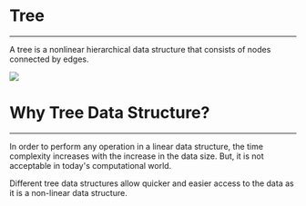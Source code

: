 # Tree
----------------------------------------------------------------

A tree is a nonlinear hierarchical data structure that consists of nodes connected by edges.

<img src="https://cdn.programiz.com/sites/tutorial2program/files/tree_0.png">

# Why Tree Data Structure?
----------------------------------------------------------------
In order to perform any operation in a linear data structure, the time complexity increases with the increase in the data size. But, it is not acceptable in today's computational world.

Different tree data structures allow quicker and easier access to the data as it is a non-linear data structure.